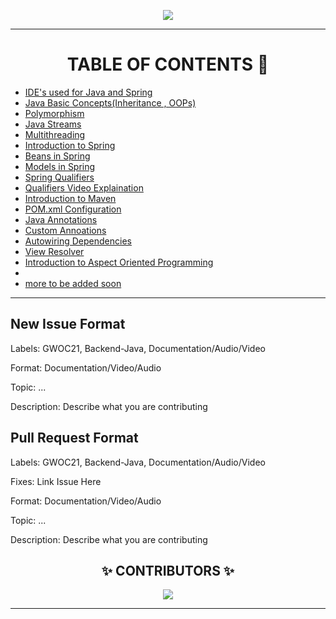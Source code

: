 <p align="center">
<img src="https://img.icons8.com/color/240/000000/spring-logo.png"/>
</p>

<hr>

 <h1 align="center">TABLE OF CONTENTS 📌</h1>
 <ul>
 <li><a href="https://github.com/girlscript/winter-of-contributing/tree/Backend_Development_With_Java/Backend_Development_With_Java/Tools_and_IDEs">IDE's used for Java and Spring</a></li>
 <li><a href="https://github.com/girlscript/winter-of-contributing/tree/Backend_Development_With_Java/Backend_Development_With_Java/Java_OOPs">Java Basic Concepts(Inheritance , OOPs)</a></li>
 <li><a href="https://github.com/girlscript/winter-of-contributing/tree/Backend_Development_With_Java/Backend_Development_With_Java/Basic_Concepts">Polymorphism</a></li>
 <li><a href="https://github.com/girlscript/winter-of-contributing/tree/Backend_Development_With_Java/Backend_Development_With_Java/Java_OOPs">Java Streams</a></li>
 <li><a href="https://github.com/girlscript/winter-of-contributing/tree/Backend_Development_With_Java/Backend_Development_With_Java/Multithreading">Multithreading</a></li>
 <li><a href="https://github.com/girlscript/winter-of-contributing/tree/Backend_Development_With_Java/Backend_Development_With_Java/Spring%20Framework">Introduction to Spring</a></li>
 <li><a href="https://github.com/girlscript/winter-of-contributing/tree/Backend_Development_With_Java/Backend_Development_With_Java/Spring_Beans">Beans in Spring</a></li>
 <li><a href="https://github.com/girlscript/winter-of-contributing/tree/Backend_Development_With_Java/Backend_Development_With_Java/Spring_Models">Models in Spring</a></li>
 <li><a href="https://github.com/girlscript/winter-of-contributing/tree/Backend_Development_With_Java/Backend_Development_With_Java/Qualifier%20in%20Spring%20(Video)">Spring Qualifiers</a></li>
  <li><a href="https://github.com/girlscript/winter-of-contributing/tree/Backend_Development_With_Java/Backend_Development_With_Java/Qualifier%20in%20Spring%20(Video)">Qualifiers Video Explaination</a></li>

 <li><a href="https://github.com/girlscript/winter-of-contributing/tree/Backend_Development_With_Java/Backend_Development_With_Java/Maven_Week2">Introduction to Maven</a></li>
 <li><a href="https://github.com/girlscript/winter-of-contributing/tree/Backend_Development_With_Java/Backend_Development_With_Java/Configurations">POM.xml Configuration</a></li>
 <li><a href="https://github.com/girlscript/winter-of-contributing/tree/Backend_Development_With_Java/Backend_Development_With_Java/Configurations">Java Annotations</a></li>
 <li><a href="https://github.com/girlscript/winter-of-contributing/tree/Backend_Development_With_Java/Backend_Development_With_Java/Configurations">Custom Annoations</a></li>
 <li><a href="https://github.com/girlscript/winter-of-contributing/tree/Backend_Development_With_Java/Backend_Development_With_Java/Autowiring_Dependencies">Autowiring Dependencies</a></li>
 <li><a href="https://github.com/girlscript/winter-of-contributing/tree/Backend_Development_With_Java/Backend_Development_With_Java/Spring%20week%204/View%20Resolver">View Resolver</a></li>
 <li><a href="https://github.com/girlscript/winter-of-contributing/tree/Backend_Development_With_Java/Backend_Development_With_Java/AOP">Introduction to Aspect Oriented Programming</a></li>
 <li><a href=""></a></li>
 <li><a href="#">more to be added soon</a></li>
</ul>

<hr>

## New Issue Format
Labels: GWOC21, Backend-Java, Documentation/Audio/Video

Format: Documentation/Video/Audio

Topic: ...

Description: Describe what you are contributing

  
## Pull Request Format
Labels: GWOC21, Backend-Java, Documentation/Audio/Video

Fixes: Link Issue Here

Format: Documentation/Video/Audio

Topic: ...

Description: Describe what you are contributing





<h2 align="center"> ✨ CONTRIBUTORS ✨</h2>

<p align="center">
 <a href="https://github.com/girlscript/winter-of-contributing/graphs/contributors">
 <img src="https://contrib.rocks/image?repo=girlscript/winter-of-contributing" />
</p> 

<hr>
